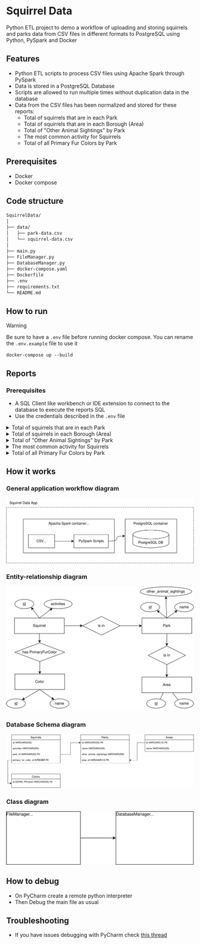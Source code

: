 
# Squirrel Data

Python ETL project to demo a workflow of uploading and storing squirrels and parks data from CSV files
in different formats to PostgreSQL using Python, PySpark and Docker

## Features

- Python ETL scripts to process CSV files using Apache Spark through PySpark
- Data is stored in a PostgreSQL Database
- Scripts are allowed to run multiple times without duplication data in the database
- Data from the CSV files has been normalized and stored for these reports:
  - Total of squirrels that are in each Park
  - Total of squirrels that are in each Borough (Area)
  - Total of "Other Animal Sightings" by Park
  - The most common activity for Squirrels
  - Total of all Primary Fur Colors by Park

## Prerequisites
- Docker
- Docker compose

## Code structure
```
SquirrelData/
│
├── data/
│   ├── park-data.csv
│   └── squirrel-data.csv
│
├── main.py
├── FileManager.py
├── DatabaseManager.py
├── docker-compose.yaml
├── Dockerfile
├── .env
├── requirements.txt
└── README.md
```

## How to run


> [!WARNING]  
> Be sure to have a `.env` file before running docker compose. You can rename the `.env.example` file to use it

```shell
docker-compose up --build
```

## Reports
### Prerequisites
- A SQL Client like workbench or IDE extension to connect to the database to execute the reports SQL
- Use the credentials described in the `.env` file

<details>
<summary>Total of squirrels that are in each Park</summary>

```postgresql
SELECT
    park.name AS park_name,
    COUNT(squirrel.id) AS totaltotal_squirrels
FROM parks park
LEFT JOIN squirrels squirrel ON park.id = squirrel.park_id
GROUP BY park.name;
```
</details>

<details>
<summary>Total of squirrels in each Borough (Area)</summary>

```postgresql
SELECT
    area.name AS area_name,
    COUNT(squirrel.id) AS total_squirrels
FROM areas area
JOIN parks park ON area.id = park.area_id
LEFT JOIN squirrels squirrel ON park.id = squirrel.park_id
GROUP BY area.name;
```
</details>

<details>
<summary>Total of "Other Animal Sightings" by Park</summary>

```postgresql
WITH sightings AS (
    SELECT
        park.name AS park_name,
        unnest(string_to_array(park.other_animal_sightings, ',')) AS sighting
    FROM parks park
)
SELECT
    park_name,
    COUNT(*) AS total_sightings
FROM sightings
GROUP BY park_name  LIMIT 100 
```
</details>

<details>
<summary>The most common activity for Squirrels</summary>

```postgresql
SELECT
    activities,
    COUNT(*) AS activity_count
FROM squirrels
GROUP BY activities
ORDER BY activity_count DESC
LIMIT 1;
```
</details>

<details>
<summary>Total of all Primary Fur Colors by Park</summary>

```postgresql
SELECT
    park.name AS park_name,
    color.name AS color_name,
    COUNT(squirrel.id) AS total_squirrels
FROM parks park
JOIN squirrels squirrel ON park.id = squirrel.park_id
JOIN colors color ON squirrel.primary_fur_color_id = color.id
GROUP BY park.name, color.name
ORDER BY park.name, color.name LIMIT 100
```
</details>

## How it works


### General application workflow diagram

![](./img/app_workflow.drawio.svg)

### Entity-relationship diagram

![](./img/entity-relationship.drawio.svg)

### Database Schema diagram

![](./img/database-schema.drawio.svg)

### Class diagram

![](./img/class-diagram.drawio.svg)


## How to debug
- On PyCharm create a remote python interpreter
- Then Debug the main file as usual

## Troubleshooting
- If you have issues debugging with PyCharm check [this thread](https://youtrack.jetbrains.com/issue/PY-58700)
